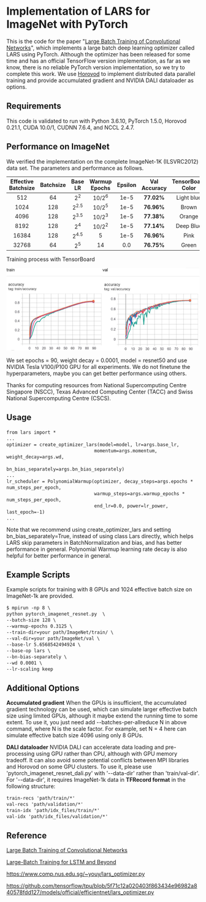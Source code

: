 # Implementation of LARS for ImageNet with PyTorch

This is the code for the paper "[Large Batch Training of Convolutional Networks](https://arxiv.org/abs/1708.03888)", which implements a large batch deep learning optimizer called LARS using PyTorch. Although the optimizer has been released for some time and has an official TensorFlow version implementation, as far as we know, there is no reliable PyTorch version implementation, so we try to complete this work. We use [Horovod](https://github.com/horovod/horovod) to implement distributed data parallel training and provide accumulated gradient and NVIDIA DALI dataloader as options.

## Requirements

This code is validated to run with Python 3.6.10, PyTorch 1.5.0, Horovod 0.21.1, CUDA 10.0/1, CUDNN 7.6.4, and NCCL 2.4.7.

## Performance on ImageNet

We verified the implementation on the complete ImageNet-1K (ILSVRC2012) data set. The parameters and performance as follows.

| Effective Batchsize | Batchsize |     Base LR     |  Warmup Epochs   | Epsilon | Val Accuracy | TensorBoard Color |
| :-----------------: | :-------: | :-------------: | :--------------: | :-----: | :----------: | :---------------: |
|         512         |    64     |  2<sup>2</sup>  | 10/2<sup>6</sup> |  1e-5   |  **77.02%**  |    Light blue     |
|        1024         |    128    | 2<sup>2.5</sup> | 10/2<sup>5</sup> |  1e-5   |  **76.96%**  |       Brown       |
|        4096         |    128    | 2<sup>3.5</sup> | 10/2<sup>3</sup> |  1e-5   |  **77.38%**  |      Orange       |
|        8192         |    128    |  2<sup>4</sup>  | 10/2<sup>2</sup> |  1e-5   |  **77.14%**  |     Deep Blue     |
|        16384        |    128    | 2<sup>4.5</sup> |        5         |  1e-5   |  **76.96%**  |       Pink        |
|        32768        |    64     |  2<sup>5</sup>  |        14        |   0.0   |  **76.75%**  |       Green       |

Training process with TensorBoard

![Training process with TensorBoard](Training-process-with-TensorBoard.jpg)

We set epochs = 90, weight decay = 0.0001, model = resnet50 and use NVIDIA Tesla V100/P100 GPU for all experiments. We do not finetune the hyperparameters, maybe you can get better performance using others.

Thanks for computing resources from National Supercomputing Centre Singapore (NSCC), Texas Advanced Computing Center (TACC) and Swiss National Supercomputing Centre (CSCS).

## Usage

```
from lars import *
...
optimizer = create_optimizer_lars(model=model, lr=args.base_lr,
                                momentum=args.momentum, weight_decay=args.wd,
                                bn_bias_separately=args.bn_bias_separately)
...
lr_scheduler = PolynomialWarmup(optimizer, decay_steps=args.epochs * num_steps_per_epoch,
                                warmup_steps=args.warmup_epochs * num_steps_per_epoch,
                                end_lr=0.0, power=lr_power, last_epoch=-1)
...
```

Note that we recommend using create_optimizer_lars and setting bn_bias_separately=True, instead of using class Lars directly, which helps LARS skip parameters in BatchNormalization and bias, and has better performance in general. Polynomial Warmup learning rate decay is also helpful for better performance in general.

## Example Scripts

Example scripts for training with 8 GPUs and 1024 effective batch size on ImageNet-1k are provided.

```
$ mpirun -np 8 \
python pytorch_imagenet_resnet.py  \
--batch-size 128 \
--warmup-epochs 0.3125 \
--train-dir=your path/ImageNet/train/ \
--val-dir=your path/ImageNet/val \
--base-lr 5.6568542494924 \
--base-op lars \
--bn-bias-separately \
--wd 0.0001 \
--lr-scaling keep
```

## Additional Options

**Accumulated gradient**  When the GPUs is insufficient, the accumulated gradient technology can be used, which can simulate larger effective batch size using limited GPUs, although it maybe extend the running time to some extent. To use it, you just need add --batches-per-allreduce N in above command, where N is the scale factor. For example, set N = 4 here can simulate effective batch size 4096 using only  8 GPUs. 

**DALI dataloader** NVIDIA DALI can accelerate data loading and pre-processing using GPU rather than CPU, although with GPU memory tradeoff. It can also avoid some potential conflicts between MPI libraries and Horovod on some GPU clusters. To use it, please use 'pytorch_imagenet_resnet_dali.py' with '--data-dir' rather than 'train/val-dir'. For '--data-dir', it requires ImageNet-1k data in **TFRecord format** in the following structure:

```
train-recs 'path/train/*' 
val-recs 'path/validation/*' 
train-idx 'path/idx_files/train/*' 
val-idx 'path/idx_files/validation/*' 
```

## 

## Reference

[Large Batch Training of Convolutional Networks](https://arxiv.org/abs/1708.03888)

[Large-Batch Training for LSTM and Beyond](https://arxiv.org/abs/1901.08256)

https://www.comp.nus.edu.sg/~youy/lars_optimizer.py

https://github.com/tensorflow/tpu/blob/5f71c12a020403f863434e96982a840578fdd127/models/official/efficientnet/lars_optimizer.py
